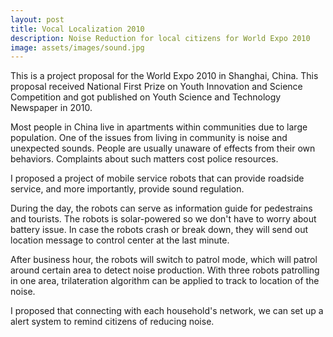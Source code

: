 ```yaml
---
layout: post
title: Vocal Localization 2010
description: Noise Reduction for local citizens for World Expo 2010
image: assets/images/sound.jpg
---
```


This is a project proposal for the World Expo 2010 in Shanghai, China. This proposal received National First Prize on Youth Innovation and Science Competition and got published on Youth Science and Technology Newspaper in 2010.

Most people in China live in apartments within communities due to large population. One of the issues from living in community is noise and unexpected sounds. People are usually unaware of effects from their own behaviors. Complaints about such matters cost police resources.

I proposed a project of mobile service robots that can provide roadside service, and more importantly, provide sound regulation.

During the day, the robots can serve as information guide for pedestrains and tourists. The robots is solar-powered so we don't have to worry about battery issue. In case the robots crash or break down, they will send out location message to control center at the last minute.

After business hour, the robots will switch to patrol mode, which will patrol around certain area to detect noise production. With three robots patrolling in one area, trilateration algorithm can be applied to track to location of the noise.

I proposed that connecting with each household's network, we can set up a alert system to remind citizens of reducing noise.




